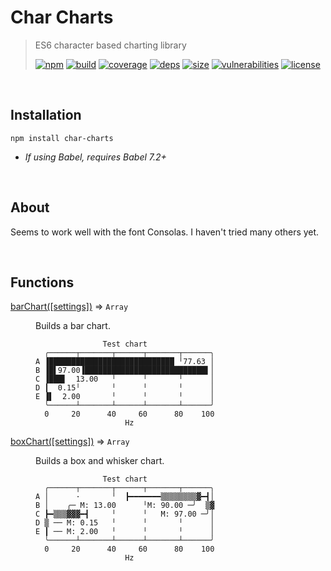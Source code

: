 # Char Charts

> ES6 character based charting library
>
> [![npm][npm]][npm-url]
[![build][build]][build-url]
[![coverage][coverage]][coverage-url]
[![deps][deps]][deps-url]
[![size][size]][size-url]
[![vulnerabilities][vulnerabilities]][vulnerabilities-url]
[![license][license]][license-url]

<br><a name="Installation"></a>

## Installation
```
npm install char-charts
```
* _If using Babel, requires Babel 7.2+_

<br><a name="About"></a>

## About
Seems to work well with the font Consolas. I haven&#x27;t tried many others yet.


<br>

## Functions

<dl>
<dt><a href="docs/barChart.md">barChart([settings])</a> ⇒ <code>Array</code></dt>
<dd><p>Builds a bar chart.</p>
<pre><code class="language-text">               Test chart
  ╭──────┬───────┬──────┬───────┬──────╮
A ▐████████████████████████████ ╵77.63 │
B ▐█▌97.00▐███████████████████████████▌│
C ▐███▌  13.00   ╵      ╵       ╵      │
D ┃  0.15╵       ╵      ╵       ╵      │
E ▐▌  2.00       ╵      ╵       ╵      │
  ╰──────┴───────┴──────┴───────┴──────╯
  0     20      40     60      80    100
                    Hz</code></pre>
</dd>
<dt><a href="docs/boxChart.md">boxChart([settings])</a> ⇒ <code>Array</code></dt>
<dd><p>Builds a box and whisker chart.</p>
<pre><code class="language-text">               Test chart
  ╭──────┬───────┬──────┬───────┬──────╮
A │      ·       ╵  ┣━━━━━━━▒▒▒▒▒▒▒▒▓━┫│
B │    ╭─ M: 13.00      ╵M: 90.00 ─╯  ▒▓
C ┣━▒▒▒▓▓▓━┫     ╵      ╵   M: 97.00 ─╯│
D ▒ ── M: 0.15   ╵      ╵       ╵      │
E ┃ ── M: 2.00   ╵      ╵       ╵      │
  ╰──────┴───────┴──────┴───────┴──────╯
  0     20      40     60      80    100
                    Hz</code></pre>
</dd>
</dl>

[npm]: https://img.shields.io/npm/v/char-charts.svg
[npm-url]: https://npmjs.com/package/char-charts
[build]: https://travis-ci.org/DarrenPaulWright/char-charts.svg?branch&#x3D;master
[build-url]: https://travis-ci.org/DarrenPaulWright/char-charts
[coverage]: https://coveralls.io/repos/github/DarrenPaulWright/char-charts/badge.svg?branch&#x3D;master
[coverage-url]: https://coveralls.io/github/DarrenPaulWright/char-charts?branch&#x3D;master
[deps]: https://david-dm.org/darrenpaulwright/char-charts.svg
[deps-url]: https://david-dm.org/darrenpaulwright/char-charts
[size]: https://packagephobia.now.sh/badge?p&#x3D;char-charts
[size-url]: https://packagephobia.now.sh/result?p&#x3D;char-charts
[vulnerabilities]: https://snyk.io/test/github/DarrenPaulWright/char-charts/badge.svg?targetFile&#x3D;package.json
[vulnerabilities-url]: https://snyk.io/test/github/DarrenPaulWright/char-charts?targetFile&#x3D;package.json
[license]: https://img.shields.io/github/license/DarrenPaulWright/char-charts.svg
[license-url]: https://npmjs.com/package/char-charts/LICENSE.md
